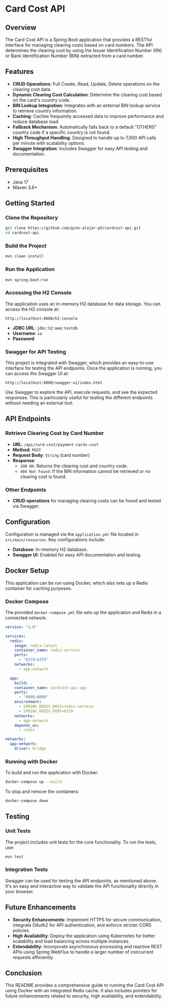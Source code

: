 # Card Cost API

## Overview

The Card Cost API is a Spring Boot application that provides a RESTful interface for managing clearing costs based on card numbers. The API determines the clearing cost by using the Issuer Identification Number (IIN) or Bank Identification Number (BIN) extracted from a card number.

## Features

- **CRUD Operations**: Full Create, Read, Update, Delete operations on the clearing cost data.
- **Dynamic Clearing Cost Calculation**: Determine the clearing cost based on the card's country code.
- **BIN Lookup Integration**: Integrates with an external BIN lookup service to retrieve country information.
- **Caching**: Caches frequently accessed data to improve performance and reduce database load.
- **Fallback Mechanism**: Automatically falls back to a default "OTHERS" country code if a specific country is not found.
- **High Throughput Handling**: Designed to handle up to 7,000 API calls per minute with scalability options.
- **Swagger Integration**: Includes Swagger for easy API testing and documentation.

## Prerequisites

- Java 17
- Maven 3.6+

## Getting Started

### Clone the Repository

```bash
git clone https://github.com/gino-alajar-ph/cardcost-api.git
cd cardcost-api
```

### Build the Project

```bash
mvn clean install
```

### Run the Application

```bash
mvn spring-boot:run
```

### Accessing the H2 Console

The application uses an in-memory H2 database for data storage. You can access the H2 console at:

```
http://localhost:8080/h2-console
```

- **JDBC URL**: `jdbc:h2:mem:testdb`
- **Username**: `sa`
- **Password**:

### Swagger for API Testing

This project is integrated with Swagger, which provides an easy-to-use interface for testing the API endpoints. Once the application is running, you can access the Swagger UI at:

```
http://localhost:8080/swagger-ui/index.html
```

Use Swagger to explore the API, execute requests, and see the expected responses. This is particularly useful for testing the different endpoints without needing an external tool.

## API Endpoints

### Retrieve Clearing Cost by Card Number

- **URL**: `/api/card-cost/payment-cards-cost`
- **Method**: `POST`
- **Request Body**: `String` (card number)
- **Response**:
  - `200 OK`: Returns the clearing cost and country code.
  - `404 Not Found`: If the BIN information cannot be retrieved or no clearing cost is found.

### Other Endpoints

- **CRUD operations** for managing clearing costs can be found and tested via Swagger.

## Configuration

Configuration is managed via the `application.yml` file located in `src/main/resources`. Key configurations include:

- **Database**: In-memory H2 database.
- **Swagger UI**: Enabled for easy API documentation and testing.

## Docker Setup

This application can be run using Docker, which also sets up a Redis container for caching purposes.

### Docker Compose

The provided `docker-compose.yml` file sets up the application and Redis in a connected network.

```yaml
version: "3.8"

services:
  redis:
    image: redis:latest
    container_name: redis-service
    ports:
      - "6379:6379"
    networks:
      - app-network

  app:
    build: .
    container_name: cardcost-api-app
    ports:
      - "8080:8080"
    environment:
      - SPRING_REDIS_HOST=redis-service
      - SPRING_REDIS_PORT=6379
    networks:
      - app-network
    depends_on:
      - redis

networks:
  app-network:
    driver: bridge
```

### Running with Docker

To build and run the application with Docker:

```bash
docker-compose up --build
```

To stop and remove the containers:

```bash
docker-compose down
```

## Testing

### Unit Tests

The project includes unit tests for the core functionality. To run the tests, use:

```bash
mvn test
```

### Integration Tests

Swagger can be used for testing the API endpoints, as mentioned above. It's an easy and interactive way to validate the API functionality directly in your browser.

## Future Enhancements

- **Security Enhancements**: Implement HTTPS for secure communication, integrate OAuth2 for API authentication, and enforce stricter CORS policies.
- **High Availability**: Deploy the application using Kubernetes for better scalability and load balancing across multiple instances.
- **Extendability**: Incorporate asynchronous processing and reactive REST APIs using Spring WebFlux to handle a larger number of concurrent requests efficiently.

## Conclusion

This README provides a comprehensive guide to running the Card Cost API using Docker with an integrated Redis cache. It also includes pointers for future enhancements related to security, high availability, and extendability.